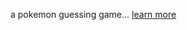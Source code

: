 <!DOCTYPE html>
<html>
<head>

</head>
<body>

<p>a pokemon guessing game... <a href="https://www.youtube.com/watch?v=oHg5SJYRHA0">learn more<a>
</p>
 
</body>
</html>
